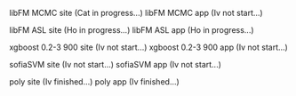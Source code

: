 libFM MCMC site (Cat in progress...)
libFM MCMC app (Iv not start...)

libFM ASL site (Ho in progress...)
libFM ASL app (Ho in progress...)

xgboost 0.2-3 900 site (Iv not start...)
xgboost 0.2-3 900 app (Iv not start...)

sofiaSVM site (Iv not start...)
sofiaSVM app (Iv not start...)

poly site (Iv finished...)
poly app (Iv finished...)